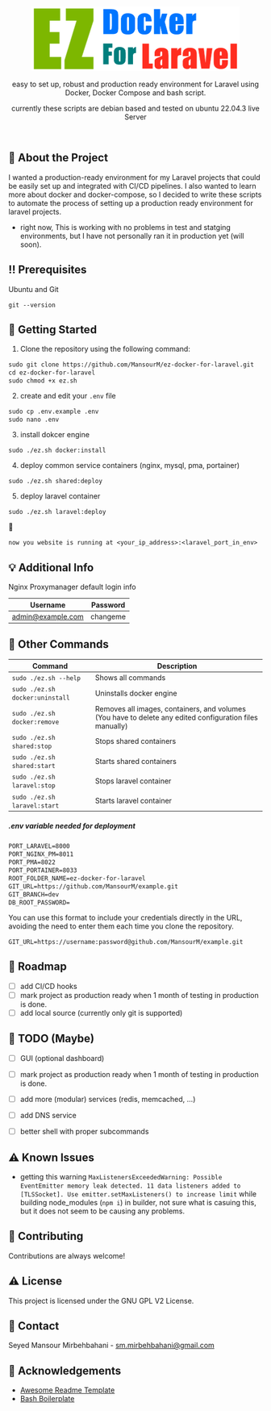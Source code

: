 <div align="center">
<img src="image/ez-docker-for-laravel.png" alt="logo" width="412" height="128" />
  <!--<h1>EZ Docker For Laravel</h1>-->
  <p>easy to set up, robust and production ready environment for Laravel using Docker, Docker Compose and bash script.</p>
  <p>currently these scripts are debian based and tested on ubuntu 22.04.3 live Server</p>
</div>

<br />

<!-- About the Project -->

## :star2: About the Project
I wanted a production-ready environment for my Laravel projects that could be easily set up and integrated with CI/CD pipelines.
I also wanted to learn more about docker and docker-compose, so I decided to write these scripts to automate the process of setting up a production ready environment for laravel projects.

* right now, This is working with no problems in test and statging environments, but I have not personally ran it in production yet (will soon).

<!-- Prerequisites -->
## :bangbang: Prerequisites

Ubuntu and Git
```cli
git --version
```

<!-- Getting Started -->

## :toolbox: Getting Started


1. Clone the repository using the following command:
```cli 
sudo git clone https://github.com/MansourM/ez-docker-for-laravel.git
cd ez-docker-for-laravel
sudo chmod +x ez.sh
```

2. create and edit your `.env` file
```cli
sudo cp .env.example .env
sudo nano .env
```

3. install dokcer engine
```cli
sudo ./ez.sh docker:install
```

4. deploy common service containers (nginx, mysql, pma, portainer)
```cli
sudo ./ez.sh shared:deploy
```

5. deploy laravel container
```cli
sudo ./ez.sh laravel:deploy
```

:tada:
```
now you website is running at <your_ip_address>:<laravel_port_in_env>
```

## :bulb: Additional Info
Nginx Proxymanager default login info

| Username | Password  |
|---|-----------|
| admin@example.com | changeme  |

<!-- Other Commands -->

## :eyes: Other Commands

| Command | Description |
|---|---|
| `sudo ./ez.sh --help` | Shows all commands |
| `sudo ./ez.sh docker:uninstall` | Uninstalls docker engine |
| `sudo ./ez.sh docker:remove` | Removes all images, containers, and volumes  (You have to delete any edited configuration files manually)|
| `sudo ./ez.sh shared:stop` | Stops shared containers |
| `sudo ./ez.sh shared:start` | Starts shared containers |
| `sudo ./ez.sh laravel:stop` | Stops laravel container |
| `sudo ./ez.sh laravel:start` | Starts laravel container |

##### .env variable needed for deployment
```env
PORT_LARAVEL=8000
PORT_NGINX_PM=8011
PORT_PMA=8022
PORT_PORTAINER=8033
ROOT_FOLDER_NAME=ez-docker-for-laravel
GIT_URL=https://github.com/MansourM/example.git
GIT_BRANCH=dev
DB_ROOT_PASSWORD=
```
You can use this format to include your credentials directly in the URL, avoiding the need to enter them each time you clone the repository.
```env
GIT_URL=https://username:password@github.com/MansourM/example.git
```

<!-- Roadmap -->

## :compass: Roadmap

- [ ] add CI/CD hooks
- [ ] mark project as production ready when 1 month of testing in production is done.
- [ ] add local source (currently only git is supported)

<!-- Maybe -->

## :compass: TODO (Maybe)

- [ ] GUI (optional dashboard)
- [ ] mark project as production ready when 1 month of testing in production is done.
- [ ] add more (modular) services (redis, memcached, ...)
- [ ] add DNS service
- [ ] better shell with proper subcommands


<!-- Known Issues -->

## :warning: Known Issues

* getting this warning `MaxListenersExceededWarning: Possible EventEmitter memory leak detected. 11 data listeners added to [TLSSocket]. Use emitter.setMaxListeners() to increase limit` while building node_modules (`npm i`) in builder, not sure what is casuing this, but it does not seem to be causing any problems. 

<!-- Contributing -->

## :wave: Contributing

Contributions are always welcome!

<!-- License -->

## :warning: License

This project is licensed under the GNU GPL V2 License.


<!-- Contact -->

## :handshake: Contact

Seyed Mansour Mirbehbahani - sm.mirbehbahani@gmail.com

<!-- Acknowledgments -->

## :gem: Acknowledgements

- [Awesome Readme Template](https://github.com/Louis3797/awesome-readme-template)
- [Bash Boilerplate](https://github.com/xwmx/bash-boilerplate)
